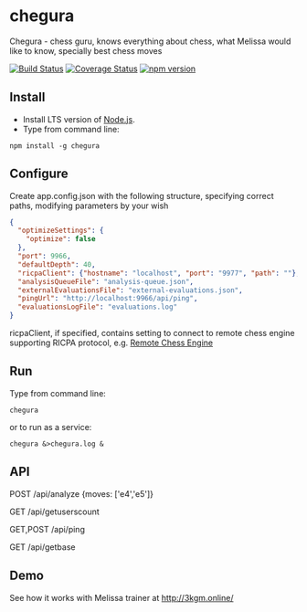 # chegura
Chegura - chess guru, knows everything about chess, what Melissa would like to know, specially best chess moves

[![Build Status](https://travis-ci.org/Scorpibear/chegura.svg?branch=master)](https://travis-ci.org/Scorpibear/chegura)
[![Coverage Status](https://codecov.io/gh/Scorpibear/chegura/coverage.svg)](https://codecov.io/gh/Scorpibear/chegura)
[![npm version](https://badge.fury.io/js/chegura.svg)](https://www.npmjs.com/package/chegura)

## Install

- Install LTS version of [Node.js](https://nodejs.org/).
- Type from command line:
```
npm install -g chegura
```
## Configure
Create app.config.json with the following structure, specifying correct paths, modifying parameters by your wish
```json
{
  "optimizeSettings": {
    "optimize": false
  },
  "port": 9966,
  "defaultDepth": 40,
  "ricpaClient": {"hostname": "localhost", "port": "9977", "path": ""},
  "analysisQueueFile": "analysis-queue.json",
  "externalEvaluationsFile": "external-evaluations.json",
  "pingUrl": "http://localhost:9966/api/ping",
  "evaluationsLogFile": "evaluations.log"
}
```
ricpaClient, if specified, contains setting to connect to remote chess engine supporting RICPA protocol, e.g. [Remote Chess Engine](https://github.com/Scorpibear/remote-chess-engine)
## Run
Type from command line:
```
chegura
```
or to run as a service:
```
chegura &>chegura.log &
```
## API

POST /api/analyze {moves: ['e4','e5']}

GET /api/getuserscount

GET,POST /api/ping

GET /api/getbase

## Demo

See how it works with Melissa trainer at http://3kgm.online/
